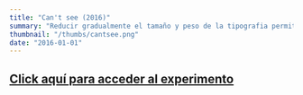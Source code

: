 ```yaml
---
title: "Can't see (2016)"
summary: "Reducir gradualmente el tamaño y peso de la tipografia permite obtener resultados interesantes. Extracto de _Ensayo sobre la ceguera_ de _José Saramago_."
thumbnail: "/thumbs/cantsee.png"
date: "2016-01-01"
---
```


## [Click aquí para acceder al experimento](/inc/cantsee)